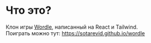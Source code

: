 # Что это?
Клон игры [Wordle](https://www.nytimes.com/games/wordle/index.html), написанный на React и Tailwind.  
Поиграть можно тут: https://sotarevid.github.io/wordle
